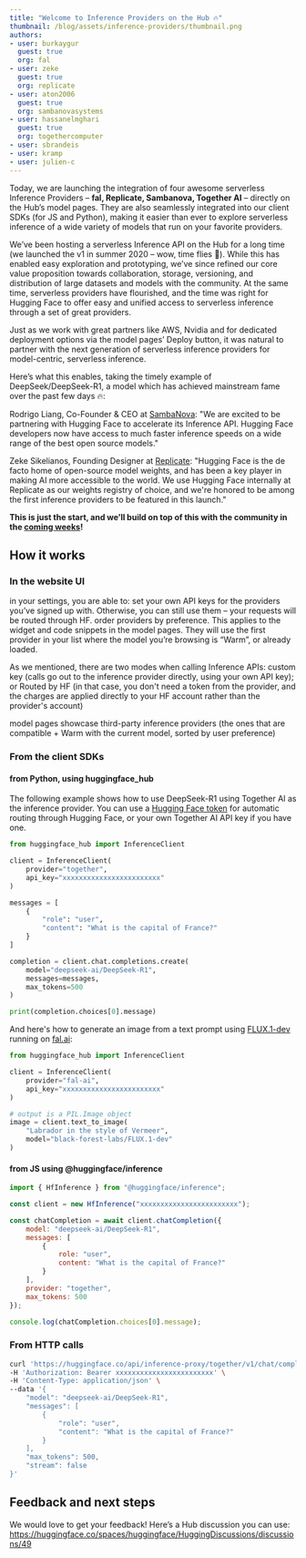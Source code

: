```yaml
---
title: "Welcome to Inference Providers on the Hub 🔥"
thumbnail: /blog/assets/inference-providers/thumbnail.png
authors:
- user: burkaygur
  guest: true
  org: fal
- user: zeke
  guest: true
  org: replicate
- user: aton2006
  guest: true
  org: sambanovasystems
- user: hassanelmghari
  guest: true
  org: togethercomputer
- user: sbrandeis
- user: kramp
- user: julien-c
---
```


Today, we are launching the integration of four awesome serverless Inference Providers – **fal, Replicate, Sambanova, Together AI** – directly on the Hub’s model pages. They are also seamlessly integrated into our client SDKs (for JS and Python), making it easier than ever to explore serverless inference of a wide variety of models that run on your favorite providers.

<!-- <insert big visual with logos> -->
 
We’ve been hosting a serverless Inference API on the Hub for a long time (we launched the v1 in summer 2020 – wow, time flies 🤯). While this has enabled easy exploration and prototyping, we’ve since refined our core value proposition towards collaboration, storage, versioning, and distribution of large datasets and models with the community. At the same time, serverless providers have flourished, and the time was right for Hugging Face to offer easy and unified access to serverless inference through a set of great providers. 

Just as we work with great partners like AWS, Nvidia and <insert other partners> for dedicated deployment options via the model pages’ Deploy button, it was natural to partner with the next generation of serverless inference providers for model-centric, serverless inference.

Here’s what this enables, taking the timely example of DeepSeek/DeepSeek-R1, a model which has achieved mainstream fame over the past few days 🔥:

<!-- <insert screenshot or GIF of DeepSeek-R1 model page showcasing fast Inference> -->

Rodrigo Liang, Co-Founder & CEO at [SambaNova](https://huggingface.co/sambanovasystems): "We are excited to be partnering with Hugging Face to accelerate its Inference API. Hugging Face developers now have access to much faster inference speeds on a wide range of the best open source models."

Zeke Sikelianos, Founding Designer at [Replicate](https://huggingface.co/replicate): "Hugging Face is the de facto home of open-source model weights, and has been a key player in making AI more accessible to the world. We use Hugging Face internally at Replicate as our weights registry of choice, and we're honored to be among the first inference providers to be featured in this launch."

**This is just the start, and we’ll build on top of this with the community in the [coming weeks](https://huggingface.co/spaces/huggingface/HuggingDiscussions/discussions/49)!**

## How it works

### In the website UI


in your settings, you are able to:
set your own API keys for the providers you’ve signed up with. Otherwise, you can still use them – your requests will be routed through HF.
order providers by preference. This applies to the widget and code snippets in the model pages. They will use the first provider in your list where the model you’re browsing is “Warm”, or already loaded.



As we mentioned, there are two modes when calling Inference APIs: 
custom key (calls go out to the inference provider directly, using your own API key); or
Routed by HF (in that case, you don't need a token from the provider, and the charges are applied directly to your HF account rather than the provider's account)




model pages showcase third-party inference providers (the ones that are compatible + Warm with the current model, sorted by user preference)




### From the client SDKs

#### from Python, using huggingface_hub

The following example shows how to use DeepSeek-R1 using Together AI as the inference provider. You can use a [Hugging Face token](https://huggingface.co/settings/tokens) for automatic routing through Hugging Face, or your own Together AI API key if you have one.

```python
from huggingface_hub import InferenceClient

client = InferenceClient(
	provider="together",
	api_key="xxxxxxxxxxxxxxxxxxxxxxxx"
)

messages = [
	{
		"role": "user",
		"content": "What is the capital of France?"
	}
]

completion = client.chat.completions.create(
    model="deepseek-ai/DeepSeek-R1", 
	messages=messages, 
	max_tokens=500
)

print(completion.choices[0].message)
```

And here's how to generate an image from a text prompt using [FLUX.1-dev](black-forest-labs/FLUX.1-dev) running on [fal.ai](https://fal.ai/models/fal-ai/flux/dev):

```python
from huggingface_hub import InferenceClient

client = InferenceClient(
	provider="fal-ai",
	api_key="xxxxxxxxxxxxxxxxxxxxxxxx"
)

# output is a PIL.Image object
image = client.text_to_image(
	"Labrador in the style of Vermeer",
	model="black-forest-labs/FLUX.1-dev"
)
```

#### from JS using @huggingface/inference

```js
import { HfInference } from "@huggingface/inference";

const client = new HfInference("xxxxxxxxxxxxxxxxxxxxxxxx");

const chatCompletion = await client.chatCompletion({
	model: "deepseek-ai/DeepSeek-R1",
	messages: [
		{
			role: "user",
			content: "What is the capital of France?"
		}
	],
	provider: "together",
	max_tokens: 500
});

console.log(chatCompletion.choices[0].message);
```

### From HTTP calls

```bash
curl 'https://huggingface.co/api/inference-proxy/together/v1/chat/completions' \
-H 'Authorization: Bearer xxxxxxxxxxxxxxxxxxxxxxxx' \
-H 'Content-Type: application/json' \
--data '{
    "model": "deepseek-ai/DeepSeek-R1",
    "messages": [
		{
			"role": "user",
			"content": "What is the capital of France?"
		}
	],
    "max_tokens": 500,
    "stream": false
}'
```

## Feedback and next steps

We would love to get your feedback! Here’s a Hub discussion you can use: https://huggingface.co/spaces/huggingface/HuggingDiscussions/discussions/49


